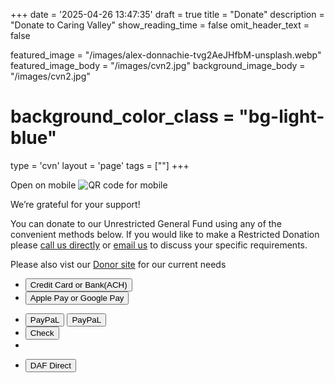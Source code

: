 +++
date = '2025-04-26 13:47:35'
draft = true
title = "Donate"
description = "Donate to Caring Valley"
show_reading_time = false
omit_header_text = false

featured_image = "/images/alex-donnachie-tvg2AeJHfbM-unsplash.webp"
featured_image_body = "/images/cvn2.jpg"
background_image_body = "/images/cvn2.jpg"
# background_color_class = "bg-light-blue"

type = 'cvn'
layout = 'page'
tags = [""]
+++

<div class="cf">
    <div class="f6 tc pl3 mw4 dn db-ns fr">
        Open on mobile
        <image src='{{<fixURL "/images/CVN-2025-Inner-Circle-DonateQR.png">}}' alt="QR code for mobile"/>
    </div>
    <p>We’re grateful for your support!</p>
    <p>You can donate to our <span class="green">Unrestricted General Fund</span> using any of the convenient methods below. If you would like to make a <span class="blue">Restricted Donation</span> please <a class="link dib" href='{{<fixURL "/contact" >}}'>call us directly</a> or <a href="mailto:donations@caringvalley.org" class="link">email us</a> to discuss your specific requirements.</p>
    <p>Please also vist our <a class="link dib" href='{{<fixURL "/donors" >}}'>Donor site</a> for our current needs</p>
 </div>
<div class="flex justify-around flex-wrap">
<!--more-->
    <ul class="w-30-ns flex flex-wrap items-center justify-around list pl0">
        <li>
            <button class="br3 ph2 pv1 hover-gold bg-dark-green white"
                zeffy-form-link='https://www.zeffy.com/embed/ticketing/cvn-2025-inner-circle?modal=true'>
                Credit&nbsp;Card or Bank(ACH)
            </button>
        </li>
        <li>
            <button class="dib br3 ph2 pv1 ma2 hover-gold bg-dark-blue white" onclick="document.location='https://www.zeffy.com/ticketing/cvn-2025-inner-circle'">
                Apple&nbsp;Pay or Google&nbsp;Pay
            </button>
        </li>
    </ul>
    <ul class="w-30-ns flex flex-wrap items-center justify-around list pl0">
        <li>
            <button class="br3 ph2 pv1 ma2 hover-white bg-gold dark-blue" onclick="document.location='https://www.paypal.com/ncp/payment/HFBP4XDQA6KSA'">
                PayPaL
            </button>
            <button class="br3 ph2 pv1 ma2 hover-white bg-gold black" onclick="document.location='https://www.paypal.com/donate/?hosted_button_id=LB4F6Y74Y3P36'">
                PayPaL
            </button>
            <div id="donate-button-container">
                <div id="donate-button"></div>
                <script src="https://www.paypalobjects.com/donate/sdk/donate-sdk.js" charset="UTF-8"></script>
                <script>
                    PayPal.Donation.Button({
                        env:'production',
                    hosted_button_id:'LB4F6Y74Y3P36',
                    image: {
                        src:'https://www.paypalobjects.com/en_US/i/btn/btn_donate_LG.gif',
                    alt:'Donate with PayPal button',
                    title:'PayPal - The safer, easier way to pay online!',
                    }
                    }).render('#donate-button');
                </script>
            </div>
        </li>
        <li>
            <button class="br3 ph2 pv1 ma2 hover-gray bg-light-orange white" onclick="document.location='https://www.zeffy.com/ticketing/cvn-2025-inner-circle'">Check</button>
        <li>
    </ul>
    <ul class="w-30-ns flex flex-wrap items-center justify-around list pl0">
        <li>
            <button class="br3 ph2 pv1 ma2 hover-gold bg-purple white" onclick="document.location='https://www.dafdirect.org/DAFDirect/daflink?_dafdirect_settings=MzMzMDQxMjI5XzIxMTFfYzI1MmZhMWUtOGM1Mi00OTg5LWIwYTItZDAxODBiNDcyNTM4&designatedText=R2VuZXJhbCBGdW5k&amountValue=MjY4'">DAF&nbsp;Direct</button>
        </li>
    </ul>  
</div>
<!-- <div class="tc">
  <p>OR<br>Scan to open this page on another device</P>
  <image src='{{<fixURL "/images/CVN-2025-Inner-Circle-DonateQR.png">}}'/>
</div> -->


<script src="https://zeffy-scripts.s3.ca-central-1.amazonaws.com/embed-form-script.min.js"></script>
<script src="https://www.paypal.com/sdk/js?client-id=BAAZUNwskl8tOC7pll96z540-X1nWh7o9xcDbS5XMIQkv0Y636awx6JyxyHd_It-OpgBkNaJSD5VCsugrg&components=hosted-buttons&enable-funding=venmo&currency=USD"></script>